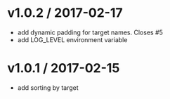 
v1.0.2 / 2017-02-17
===================

  * add dynamic padding for target names. Closes #5
  * add LOG_LEVEL environment variable

v1.0.1 / 2017-02-15
===================

  * add sorting by target
